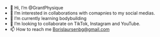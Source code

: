 - 👋 Hi, I’m @GrantPhysique
- 👀 I’m interested in collaborations with comapnies to my social medias.
- 🌱 I’m currently learning bodybuilding
- 💞️ I’m looking to collaborate on TikTok, Instagram and YouTube.
- 📫 How to reach me Borislaursenbg@gmail.com

<!---
GrantPhysique/GrantPhysique is a ✨ special ✨ repository because its `README.md` (this file) appears on your GitHub profile.
You can click the Preview link to take a look at your changes.
--->
